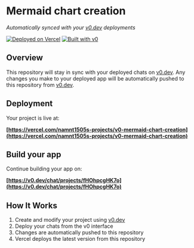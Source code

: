 # Mermaid chart creation

*Automatically synced with your [v0.dev](https://v0.dev) deployments*

[![Deployed on Vercel](https://img.shields.io/badge/Deployed%20on-Vercel-black?style=for-the-badge&logo=vercel)](https://vercel.com/namnt1505s-projects/v0-mermaid-chart-creation)
[![Built with v0](https://img.shields.io/badge/Built%20with-v0.dev-black?style=for-the-badge)](https://v0.dev/chat/projects/fHOhpcgHK7o)

## Overview

This repository will stay in sync with your deployed chats on [v0.dev](https://v0.dev).
Any changes you make to your deployed app will be automatically pushed to this repository from [v0.dev](https://v0.dev).

## Deployment

Your project is live at:

**[https://vercel.com/namnt1505s-projects/v0-mermaid-chart-creation](https://vercel.com/namnt1505s-projects/v0-mermaid-chart-creation)**

## Build your app

Continue building your app on:

**[https://v0.dev/chat/projects/fHOhpcgHK7o](https://v0.dev/chat/projects/fHOhpcgHK7o)**

## How It Works

1. Create and modify your project using [v0.dev](https://v0.dev)
2. Deploy your chats from the v0 interface
3. Changes are automatically pushed to this repository
4. Vercel deploys the latest version from this repository
